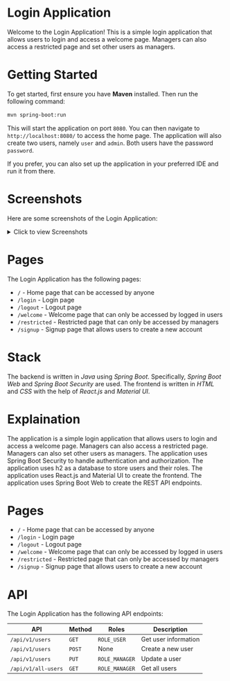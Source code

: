 # Login Application

Welcome to the Login Application! This is a simple login application that allows
users to login and access a welcome page. Managers can also access a restricted
page and set other users as managers.

# Getting Started

To get started, first ensure you have **Maven** installed. Then run the
following command:

```bash
mvn spring-boot:run
```

This will start the application on port `8080`. You can then navigate to
`http://localhost:8080/` to access the home page. The application will also
create two users, namely `user` and `admin`. Both users have the password
`password`.

If you prefer, you can also set up the application in your preferred IDE and run
it from there.

# Screenshots

Here are some screenshots of the Login Application:

<details>
  <summary>Click to view Screenshots</summary>

## Home Page

![Home Page](screenshots/home.png)

## Signup Page

![Signup Page](screenshots/signup.png)

## Login Page

![Login Page](screenshots/login.png)

## Logout Page

![Logout Page](screenshots/logout.png)

## Welcome Page

![Welcome Page](screenshots/welcome.png)

## Restricted Page

![Restricted Page](screenshots/restricted.png)
</details>

# Pages

The Login Application has the following pages:

- `/` - Home page that can be accessed by anyone
- `/login` - Login page
- `/logout` - Logout page
- `/welcome` - Welcome page that can only be accessed by logged in users
- `/restricted` - Restricted page that can only be accessed by managers
- `/signup` - Signup page that allows users to create a new account

# Stack

The backend is written in *Java* using *Spring Boot*. Specifically,
*Spring Boot Web* and *Spring Boot Security* are used. The frontend is written
in *HTML* and *CSS* with the help of *React.js* and *Material UI*.

# Explaination

The application is a simple login application that allows users to login and
access a welcome page. Managers can also access a restricted page. Managers can
also set other users as managers. The application uses Spring Boot Security to
handle authentication and authorization. The application uses h2 as a database
to store users and their roles. The application uses React.js and Material UI to
create the frontend. The application uses Spring Boot Web to create the REST API
endpoints.

# Pages

- `/` - Home page that can be accessed by anyone
- `/login` - Login page
- `/logout` - Logout page
- `/welcome` - Welcome page that can only be accessed by logged in users
- `/restricted` - Restricted page that can only be accessed by managers
- `/signup` - Signup page that allows users to create a new account

# API

The Login Application has the following API endpoints:

| API                 | Method | Roles          | Description          |
| ------------------- | ------ | -------------- | -------------------- |
| `/api/v1/users`     | `GET`  | `ROLE_USER`    | Get user information |
| `/api/v1/users`     | `POST` | None           | Create a new user    |
| `/api/v1/users`     | `PUT`  | `ROLE_MANAGER` | Update a user        |
| `/api/v1/all-users` | `GET`  | `ROLE_MANAGER` | Get all users        |

